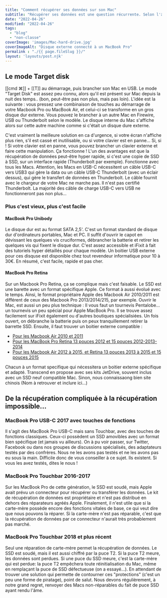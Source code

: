 ```yaml
---
title: "Comment récupérer ses données sur son Mac"
subtitle: "Récupérer ses données est une question récurrente. Selon l'âge de votre Mac, la possibilité, et la technique à adpoter sera différent."
date: "2022-04-26"
modified: "2022-04-26"
tags: 
  - "blog"
  - "non-classe"
coverImage: 'images/Mac-hard-drive.jpg'
coverImageAlt: "Disque externe connecté à un MacBook Pro"
permalink : "./{{ page.fileSlug }}/"
layout: 'layouts/post.njk'
---
```


## Le mode Target disk

[[cmd &#8984;]] + [[T]] au démarrage, puis brancher son Mac en USB.
Le mode "Target Disk" est assez peu connu, alors qu'il est présent sur Mac depuis la nuit des temps.. (bon, peut-être pas non plus, mais pas loin).
L'idée est la suivante : vous pressez une combinaison de touches au démarrage de votre Macbook Pro ou MacBook Air, et celui-ci se transforme en un gros disque dur externe. Vous pouvez le brancher à un autre Mac en Firewire, USB ou Thunderbolt selon le modèle. Le disque interne du Mac s'affiche alors sur cette autre machine comme si c'était un disque dure externe.

C'est vraiment la meilleure solution en ca d'urgence, si votre écran n'affiche plus rien, s'il est cassé et inutilisable, ou si votre clavier est en panne... Si, si ! Si votre clavier est en panne, vous pouvez brancher un clavier externe et faire cette manipulation. Ça fonctionne !
L'un des avantages est que la récupération de données peut-être hyper rapide, si c'est une copie de SSD à SSD, sur un interface rapide (Thunderbolt par exemple).
Fonctionne avec tous les Macs. Attention, les Macs en USB-C nécessitent un câble USB-C vers USB3 qui gère la data ou un câble USB-C Thunderbolt (avec un éclair dessus), qui gère le transfert de données en Thunderbolt. Le câble fournit avec le chargeur de votre Mac ne marche pas. Il n'est pas certifié Thunderbolt. La majorité des câble de charge USB-C vers USB ne fonctionneront pas non plus...

### Plus c'est vieux, plus c'est facile

#### MacBook Pro Unibody

Le disque dur est au format SATA 2,5'. C'est un format standard de disque dur d'ordinateurs portables, Mac et PC. Il suffit d'ouvrir le capot en dévissant les quelques vis cruciformes, débrancher la batterie et retirer les quelques vis qui fixent le disque dur. C'est assez accessible et iFixit à fait des tutoriels hyper détaillés pour chaque modèle. Un boitier USB externe pour ces disquse est disponible chez tout revendeur informatique pour 10 à 30€.
En résumé, c'est facile, rapide et pas cher.

#### MacBook Pro Retina

Sur un Macbook Pro Retina, ça se complique mais c'est faisable. Le SSD est une barette avec un format spécifique Apple. Ce format à aussi évolué avec le temps. Ainsi, le format propriétaire Apple des Macbook Air 2010/2011 est différent de ceux des Macbook Pro 2013/2014/215, par exemple.
Ouvrir le Mac, est aussi un peu plus technique : Il vous faut un tournevis Pentalobe... un tournevis un peu spécial pour Apple MacBook Pro. Il se trouve assez facilement sur iFixit également ou d'autres boutiques spécialisiées.
Un fois ouvert, on débranche la batterie puis on peux tranquillement retirer la barrette SSD. Ensuite, il faut trouver un boitier externe compatible : 
- [Pour les Macbook Air 2010 et 2011](http://eshop.sintech.cn/index.php?main_page=product_info&cPath=130_100&products_id=863&zenid=87pqspe1m4ti2lfithm14nirk7)
- [Pour les MacBook Pro Retina 13 pouces 2012 et 15 pouces 2012-2013-2014](http://eshop.sintech.cn/index.php?main_page=product_info&cPath=130_131&products_id=861)
- [Pour les Macbook Air 2012 à 2015, et Retina 13 pouces 2013 à 2015 et 15 pouces 2015](http://eshop.sintech.cn/index.php?main_page=product_info&cPath=130_132&products_id=1208)
  
Chacun à un format specifique qui nécessitera un boitier externe spécifique et adapté. Transcend en propose avec ses kits  JetDrive, souvent inclus avec un SSD neuf compatible Mac. Sinon, nous connaissaong bien site chinois (Nom à retrouver et inclure ici...)

## De la récupération compliquée à la récupération impossible...

### MacBook Pro USB-C 2017 avec touches de fonctions

Il s'agit des MacBook Pro USB-C mais sans Touchbar, avec des touches de fonctions classiques.
Ceux-ci possèdent un SSD amovibles avec un format bien spécifique (et jamais vu ailleurs).
On à pu voir passer, sur Twitter, Facebook ou dans nos groupes de discussions spécialisés, des adaptateurs testés par des confrères. Nous ne les avons pas testés et ne les avons pas eu sous la main. Difficile donc de vous conseiller à ce sujet.
Ils existent. Si vous les avez testés, dites le nous !

### MacBook Pro Touchbar 2016-2017

Sur les MacBook Pro  de cette génération, le SSD est soudé, mais Apple avait prévu un connecteur pour récupérer ou transférer les données. Le kit de récupération de données est propriétaire et n'est pas distribué en dehors des réparateurs agréés Apple. Finalement, il n'est utile que si la carte-mère possède encore des fonctions vitales de base, ce qui veut dire que nous pouvons la réparer.
Si la carte-mère n'est pas réparable, c'est que la récupération de données par ce connecteur n'aurait très probablement pas marché.

### MacBook Pro Touchbar 2018 et plus récent

Seul une réparation de carte-mère permet la récupération de données. Le SSD est soudé, mais il est aussi chiffré par la puce T2. Si la puce T2 meure, les données sont perdues. Si une puce du SSD meure, c'est la carte-mère qui est perdue: la puce T2 empêchera toute réinitialisation du Mac, même en remplaçant la puce de SSD défectueuse (on a essayé...).
En attendant de trouver une solution qui permette de contourner ces "protections" (c'est un peu une forme de piratage), point de salut.
Nous devons régulièrement, à notre grand regret, renvoyer des Macs non-réparables du fait de puce SSD ayant rendu l'âme.
